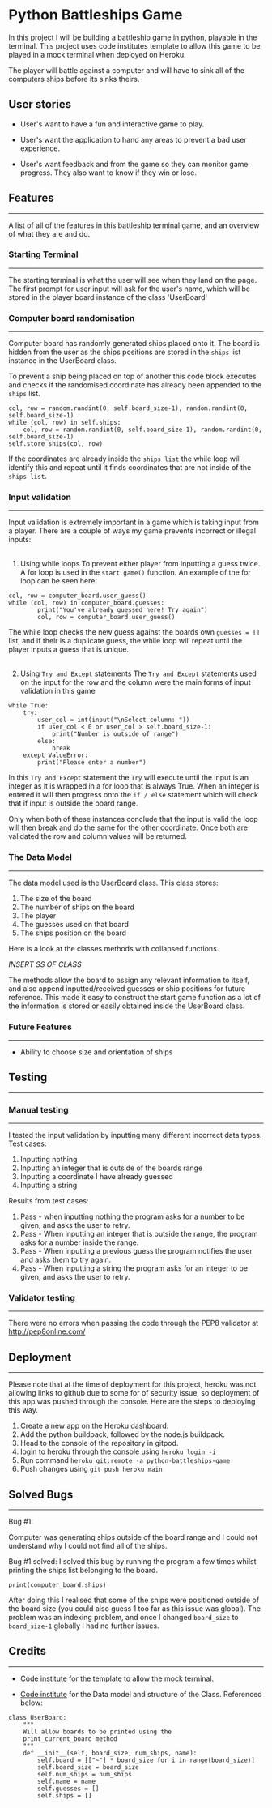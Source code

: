 # Python Battleships Game

In this project I will be building a battleship game in python, playable in the terminal. This project uses code institutes template to allow this game to be played in a mock terminal when deployed on Heroku.

The player will battle against a computer and will have to sink all of the computers ships before its sinks theirs.

## User stories

* User's want to have a fun and interactive game to play.

* User's want the application to hand any areas to prevent a bad user experience.

* User's want feedback and from the game so they can monitor game progress. They also want to know if they win or lose.

## Features
<hr>

A list of all of the features in this battleship terminal game, and an overview of what they are and do.

### Starting Terminal
<hr>
The starting terminal is what the user will see when they land on the page. The first prompt for user input will ask for the user's name, which will  be stored in the player board instance of the class 'UserBoard' 


### Computer board randomisation
<hr>

Computer board has randomly generated ships placed onto it. The board is hidden from the user as the ships positions are stored in the `ships` list instance in the UserBoard class.

To prevent a ship being placed on top of another this code block executes and checks if the randomised coordinate has already been appended to the `ships` list.

```
col, row = random.randint(0, self.board_size-1), random.randint(0, self.board_size-1)
while (col, row) in self.ships:
    col, row = random.randint(0, self.board_size-1), random.randint(0, self.board_size-1)
self.store_ships(col, row)
```
If the coordinates are already inside the `ships list` the while loop will identify this and repeat until it finds coordinates that are not inside of the `ships list`.

### Input validation
<hr> 
Input validation is extremely important in a game which is taking input from a player. There are a couple of ways my game prevents incorrect or illegal inputs:
<br></br>

1. Using while loops
    To prevent either player from inputting a guess twice. A for loop is used in the `start game()` function. An example of the for loop can be seen here:
```
col, row = computer_board.user_guess()
while (col, row) in computer_board.guesses:
        print("You've already guessed here! Try again")
        col, row = computer_board.user_guess()
```
The while loop checks the new guess against the boards own `guesses = []` list, and if their is a duplicate guess, the while loop will repeat until the player inputs a guess that is unique.
<br></br>

2. Using `Try and Except` statements
    The `Try and Except` statements used on the input for the row and the column were the main forms of input validation in this game
```
while True:
    try:
        user_col = int(input("\nSelect column: "))
        if user_col < 0 or user_col > self.board_size-1:
            print("Number is outside of range")
        else:
            break
    except ValueError:
        print("Please enter a number")
```
In this `Try and Except` statement the `Try` will execute until the input is an integer as it is wrapped in a for loop that is always True. When an integer is entered it will then progress onto the `if / else` statement which will check that if input is outside the board range.

Only when both of these instances conclude that the input is valid the loop will then break and do the same for the other coordinate. Once both are validated the row and column values will be returned.

### The Data Model
<hr>

The data model used is the UserBoard class. This class stores:

1. The size of the board
2. The number of ships on the board
3. The player
4. The guesses used on that board
5. The ships position on the board

Here is a look at the classes methods with collapsed functions.

*INSERT SS OF CLASS*

The methods allow the board to assign any relevant information to itself, and also append inputted/received guesses or ship positions for future reference. This made it easy to construct the start game function as a lot of the information is stored or easily obtained inside the UserBoard class.

### Future Features
<hr>

* Ability to choose size and orientation of ships

## Testing
<hr>

### Manual testing
<hr>

I tested the input validation by inputting many different incorrect data types.
Test cases:

1. Inputting nothing
2. Inputting an integer that is outside of the boards range
3. Inputting a coordinate I have already guessed
4. Inputting a string

Results from test cases:

1. Pass - when inputting nothing the program asks for a number to be given, and asks the user to retry.
2. Pass - When inputting an integer that is outside the range, the program asks for a number inside the range.
3. Pass - When inputting a previous guess the program notifies the user and asks them to try again.
4. Pass - When inputting a string the program asks for an integer to be given, and asks the user to retry.

### Validator testing
<hr>

There were no errors when passing the code through the PEP8 validator at http://pep8online.com/

## Deployment
<hr>
Please note that at the time of deployment for this project, heroku was not allowing links to github due to some for of security issue, so deployment of this app was pushed through the console.
Here are the steps to deploying this way.

1. Create a new app on the Heroku dashboard.
2. Add the python buildpack, followed by the node.js buildpack.
3. Head to the console of the repository in gitpod.
4. login to heroku through the console using `heroku login -i`
5. Run command `heroku git:remote -a python-battleships-game`
6. Push changes using `git push heroku main`


## Solved Bugs
<hr>

Bug  #1:

Computer was generating ships outside of the board range and I could not understand why I could not find all of the ships.

Bug #1 solved: 
I solved this bug by running the program a few times whilst printing the ships list     belonging to the board.

`print(computer_board.ships)` 

After doing this I realised that some of the ships were positioned outside of the board size (you could also guess 1 too far as this issue was global). The problem was an indexing problem, and once I changed `board_size` to `board_size-1` globally I had no further issues.

## Credits
<hr>

- [Code institute](https://codeinstitute.net/) for the template to allow the mock terminal.

- [Code institute](https://codeinstitute.net/) for the Data model and structure of the Class. Referenced below:

```
class UserBoard:
    """
    Will allow boards to be printed using the
    print_current_board method
    """
    def __init__(self, board_size, num_ships, name):
        self.board = [["~"] * board_size for i in range(board_size)]
        self.board_size = board_size
        self.num_ships = num_ships
        self.name = name
        self.guesses = []
        self.ships = []
```